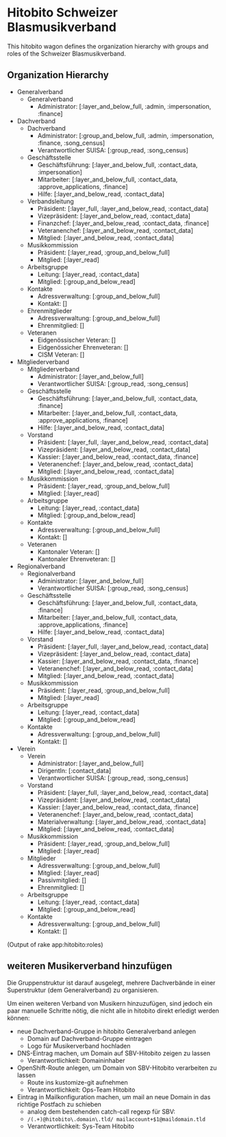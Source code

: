 # Hitobito Schweizer Blasmusikverband

This hitobito wagon defines the organization hierarchy with groups and roles
of the Schweizer Blasmusikverband.


## Organization Hierarchy

* Generalverband
  * Generalverband
    * Administrator: [:layer_and_below_full, :admin, :impersonation, :finance]
* Dachverband
  * Dachverband
    * Administrator: [:group_and_below_full, :admin, :impersonation, :finance, :song_census]
    * Verantwortlicher SUISA: [:group_read, :song_census]
  * Geschäftsstelle
    * Geschäftsführung: [:layer_and_below_full, :contact_data, :impersonation]
    * Mitarbeiter: [:layer_and_below_full, :contact_data, :approve_applications, :finance]
    * Hilfe: [:layer_and_below_read, :contact_data]
  * Verbandsleitung
    * Präsident: [:layer_full, :layer_and_below_read, :contact_data]
    * Vizepräsident: [:layer_and_below_read, :contact_data]
    * Finanzchef: [:layer_and_below_read, :contact_data, :finance]
    * Veteranenchef: [:layer_and_below_read, :contact_data]
    * Mitglied: [:layer_and_below_read, :contact_data]
  * Musikkommission
    * Präsident: [:layer_read, :group_and_below_full]
    * Mitglied: [:layer_read]
  * Arbeitsgruppe
    * Leitung: [:layer_read, :contact_data]
    * Mitglied: [:group_and_below_read]
  * Kontakte
    * Adressverwaltung: [:group_and_below_full]
    * Kontakt: []
  * Ehrenmitglieder
    * Adressverwaltung: [:group_and_below_full]
    * Ehrenmitglied: []
  * Veteranen
    * Eidgenössischer Veteran: []
    * Eidgenössicher Ehrenveteran: []
    * CISM Veteran: []
* Mitgliederverband
  * Mitgliederverband
    * Administrator: [:layer_and_below_full]
    * Verantwortlicher SUISA: [:group_read, :song_census]
  * Geschäftsstelle
    * Geschäftsführung: [:layer_and_below_full, :contact_data, :finance]
    * Mitarbeiter: [:layer_and_below_full, :contact_data, :approve_applications, :finance]
    * Hilfe: [:layer_and_below_read, :contact_data]
  * Vorstand
    * Präsident: [:layer_full, :layer_and_below_read, :contact_data]
    * Vizepräsident: [:layer_and_below_read, :contact_data]
    * Kassier: [:layer_and_below_read, :contact_data, :finance]
    * Veteranenchef: [:layer_and_below_read, :contact_data]
    * Mitglied: [:layer_and_below_read, :contact_data]
  * Musikkommission
    * Präsident: [:layer_read, :group_and_below_full]
    * Mitglied: [:layer_read]
  * Arbeitsgruppe
    * Leitung: [:layer_read, :contact_data]
    * Mitglied: [:group_and_below_read]
  * Kontakte
    * Adressverwaltung: [:group_and_below_full]
    * Kontakt: []
  * Veteranen
    * Kantonaler Veteran: []
    * Kantonaler Ehrenveteran: []
* Regionalverband
  * Regionalverband
    * Administrator: [:layer_and_below_full]
    * Verantwortlicher SUISA: [:group_read, :song_census]
  * Geschäftsstelle
    * Geschäftsführung: [:layer_and_below_full, :contact_data, :finance]
    * Mitarbeiter: [:layer_and_below_full, :contact_data, :approve_applications, :finance]
    * Hilfe: [:layer_and_below_read, :contact_data]
  * Vorstand
    * Präsident: [:layer_full, :layer_and_below_read, :contact_data]
    * Vizepräsident: [:layer_and_below_read, :contact_data]
    * Kassier: [:layer_and_below_read, :contact_data, :finance]
    * Veteranenchef: [:layer_and_below_read, :contact_data]
    * Mitglied: [:layer_and_below_read, :contact_data]
  * Musikkommission
    * Präsident: [:layer_read, :group_and_below_full]
    * Mitglied: [:layer_read]
  * Arbeitsgruppe
    * Leitung: [:layer_read, :contact_data]
    * Mitglied: [:group_and_below_read]
  * Kontakte
    * Adressverwaltung: [:group_and_below_full]
    * Kontakt: []
* Verein
  * Verein
    * Administrator: [:layer_and_below_full]
    * DirigentIn: [:contact_data]
    * Verantwortlicher SUISA: [:group_read, :song_census]
  * Vorstand
    * Präsident: [:layer_full, :layer_and_below_read, :contact_data]
    * Vizepräsident: [:layer_and_below_read, :contact_data]
    * Kassier: [:layer_and_below_read, :contact_data, :finance]
    * Veteranenchef: [:layer_and_below_read, :contact_data]
    * Materialverwaltung: [:layer_and_below_read, :contact_data]
    * Mitglied: [:layer_and_below_read, :contact_data]
  * Musikkommission
    * Präsident: [:layer_read, :group_and_below_full]
    * Mitglied: [:layer_read]
  * Mitglieder
    * Adressverwaltung: [:group_and_below_full]
    * Mitglied: [:layer_read]
    * Passivmitglied: []
    * Ehrenmitglied: []
  * Arbeitsgruppe
    * Leitung: [:layer_read, :contact_data]
    * Mitglied: [:group_and_below_read]
  * Kontakte
    * Adressverwaltung: [:group_and_below_full]
    * Kontakt: []


(Output of rake app:hitobito:roles)


## weiteren Musikerverband hinzufügen

Die Gruppenstruktur ist darauf ausgelegt, mehrere Dachverbände in einer
Superstruktur (dem Generalverband) zu organisieren.

Um einen weiteren Verband von Musikern hinzuzufügen, sind jedoch ein paar
manuelle Schritte nötig, die nicht alle in hitobito direkt erledigt werden
können:

* neue Dachverband-Gruppe in hitobito Generalverband anlegen
  * Domain auf Dachverband-Gruppe eintragen
  * Logo für Musikerverband hochladen
* DNS-Eintrag machen, um Domain auf SBV-Hitobito zeigen zu lassen
  * Verantwortlichkeit: Domaininhaber
* OpenShift-Route anlegen, um Domain von SBV-Hitobito verarbeiten zu lassen
  * Route ins kustomize-git aufnehmen
  * Verantwortlichkeit: Ops-Team Hitobito
* Eintrag in Mailkonfiguration machen, um mail an neue Domain in das richtige Postfach zu schieben
  * analog dem bestehenden catch-call regexp für SBV:
  * `/(.+)@hitobito\.domain\.tld/ mailaccount+$1@maildomain.tld`
  * Verantwortlichkeit: Sys-Team Hitobito

